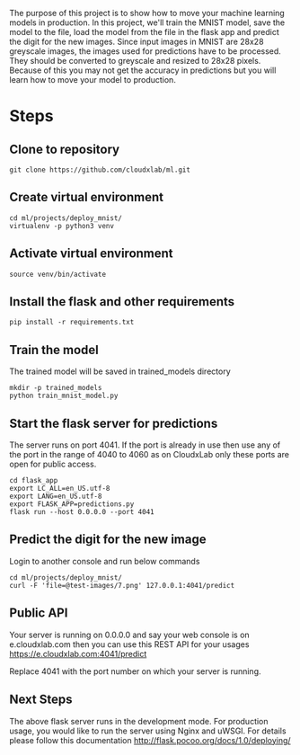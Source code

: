 The purpose of this project is to show how to move your machine learning models in production. In this project, we'll train the MNIST model, save the model to the file, load the model from the file in the flask app and predict the digit for the new images. Since input images in MNIST are 28x28 greyscale images, the images used for predictions have to be processed. They should be converted to greyscale and resized to 28x28 pixels. Because of this you may not get the accuracy in predictions but you will learn how to move your model to production.

# Steps

## Clone to repository
```
git clone https://github.com/cloudxlab/ml.git
```

## Create virtual environment

```
cd ml/projects/deploy_mnist/
virtualenv -p python3 venv
```

## Activate virtual environment

```
source venv/bin/activate
```

## Install the flask and other requirements
```
pip install -r requirements.txt
```

## Train the model

The trained model will be saved in trained_models directory
```
mkdir -p trained_models
python train_mnist_model.py
```

## Start the flask server for predictions

The server runs on port 4041. If the port is already in use then use any of the port in the range of 4040 to 4060 as on CloudxLab only these ports are open for public access.

```
cd flask_app
export LC_ALL=en_US.utf-8
export LANG=en_US.utf-8
export FLASK_APP=predictions.py
flask run --host 0.0.0.0 --port 4041
```

## Predict the digit for the new image

Login to another console and run below commands
```
cd ml/projects/deploy_mnist/
curl -F 'file=@test-images/7.png' 127.0.0.1:4041/predict
```

## Public API

Your server is running on 0.0.0.0 and say your web console is on e.cloudxlab.com then you can use this REST API for your usages https://e.cloudxlab.com:4041/predict

Replace 4041 with the port number on which your server is running.

## Next Steps

The above flask server runs in the development mode. For production usage, you would like to run the server using Nginx and uWSGI. For details please follow this documentation http://flask.pocoo.org/docs/1.0/deploying/
